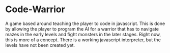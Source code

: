 # Code-Warrior
A game based around teaching the player to code in javascript. This is done by allowing the player to program the AI
for a warrior that has to navigate mazes in the early levels and fight monsters in the later stages. Right now, this
is more of a concept. There is a working javascript interpreter, but the levels have not been created yet.
